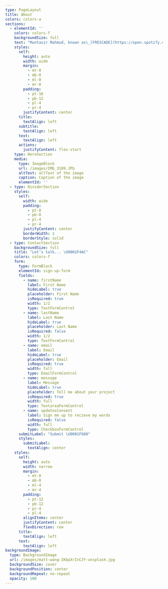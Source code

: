 ```yaml
---
type: PageLayout
title: About
colors: colors-a
sections:
  - elementId: ''
    colors: colors-f
    backgroundSize: full
    text: "Muntasir Mahmud, known as\_[FRESCADE](https://open.spotify.com/artist/5YfpwNujtLaNAzONsvcO9G)\_is a Bangladeshi Electronic Dance Music producer.\n\nSince 2019, he's been crafting tunes from the depths of his heart, expressing untold sadness and emotions through his music.\n\nIn 2022, he released his first single \"Low Spirits,\" a track that resonated deeply with listeners. But even before that,\_[FRESCADE](https://open.spotify.com/artist/5YfpwNujtLaNAzONsvcO9G)\_had garnered attention with several remixes.\n\nHis goal is to connect with fans who can relate to his songs, especially those struggling with loneliness, depression, or tough times. Through his heartfelt melodies, he seeks to offer solace and a sense of companionship, just like music has been to him in times of loneliness.\n\nFor\_[FRESCADE](https://open.spotify.com/artist/5YfpwNujtLaNAzONsvcO9G)\_music is more than beats. It's a language to express his deepest feelings. He pours his heart into every piece, making music that speaks to the soul.\n"
    styles:
      self:
        height: auto
        width: wide
        margin:
          - mt-0
          - mb-0
          - ml-0
          - mr-0
        padding:
          - pt-16
          - pb-12
          - pl-4
          - pr-4
        justifyContent: center
      title:
        textAlign: left
      subtitle:
        textAlign: left
      text:
        textAlign: left
      actions:
        justifyContent: flex-start
    type: HeroSection
    media:
      type: ImageBlock
      url: /images/IMG_3189.JPG
      altText: altText of the image
      caption: Caption of the image
      elementId: ''
  - type: DividerSection
    styles:
      self:
        width: wide
        padding:
          - pt-8
          - pb-8
          - pl-4
          - pr-4
        justifyContent: center
        borderWidth: 1
        borderStyle: solid
  - type: ContactSection
    backgroundSize: full
    title: "Let’s talk... \U0001F4AC"
    colors: colors-f
    form:
      type: FormBlock
      elementId: sign-up-form
      fields:
        - name: firstName
          label: First Name
          hideLabel: true
          placeholder: First Name
          isRequired: true
          width: 1/2
          type: TextFormControl
        - name: lastName
          label: Last Name
          hideLabel: true
          placeholder: Last Name
          isRequired: false
          width: 1/2
          type: TextFormControl
        - name: email
          label: Email
          hideLabel: true
          placeholder: Email
          isRequired: true
          width: full
          type: EmailFormControl
        - name: message
          label: Message
          hideLabel: true
          placeholder: Tell me about your project
          isRequired: true
          width: full
          type: TextareaFormControl
        - name: updatesConsent
          label: Sign me up to recieve my words
          isRequired: false
          width: full
          type: CheckboxFormControl
      submitLabel: "Submit \U0001F680"
      styles:
        submitLabel:
          textAlign: center
    styles:
      self:
        height: auto
        width: narrow
        margin:
          - mt-0
          - mb-0
          - ml-4
          - mr-4
        padding:
          - pt-12
          - pb-12
          - pr-4
          - pl-4
        alignItems: center
        justifyContent: center
        flexDirection: row
      title:
        textAlign: left
      text:
        textAlign: left
backgroundImage:
  type: BackgroundImage
  url: /images/matt-wang-IKbpXrInCJY-unsplash.jpg
  backgroundSize: cover
  backgroundPosition: center
  backgroundRepeat: no-repeat
  opacity: 100
---
```


